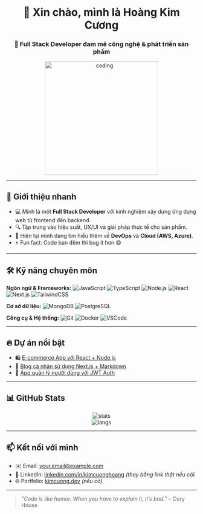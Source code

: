 <h1 align="center">👋 Xin chào, mình là Hoàng Kim Cương</h1>
<h3 align="center">🚀 Full Stack Developer đam mê công nghệ & phát triển sản phẩm</h3>

<p align="center">
  <img src="https://media.giphy.com/media/qgQUggAC3Pfv687qPC/giphy.gif" width="300" alt="coding">
</p>

---

## 💫 Giới thiệu nhanh

- 💻 Mình là một **Full Stack Developer** với kinh nghiệm xây dựng ứng dụng web từ frontend đến backend.
- 🔍 Tập trung vào hiệu suất, UX/UI và giải pháp thực tế cho sản phẩm.
- 🌱 Hiện tại mình đang tìm hiểu thêm về **DevOps** và **Cloud (AWS, Azure)**.
- ⚡ Fun fact: Code ban đêm thì bug ít hơn 😄

---

## 🛠️ Kỹ năng chuyên môn

**Ngôn ngữ & Frameworks:**
![JavaScript](https://img.shields.io/badge/-JavaScript-black?style=flat-square&logo=javascript)
![TypeScript](https://img.shields.io/badge/-TypeScript-3178C6?style=flat-square&logo=typescript)
![Node.js](https://img.shields.io/badge/-Node.js-339933?style=flat-square&logo=node.js)
![React](https://img.shields.io/badge/-React-61DAFB?style=flat-square&logo=react)
![Next.js](https://img.shields.io/badge/-Next.js-000000?style=flat-square&logo=next.js)
![TailwindCSS](https://img.shields.io/badge/-Tailwind%20CSS-38B2AC?style=flat-square&logo=tailwind-css)

**Cơ sở dữ liệu:**
![MongoDB](https://img.shields.io/badge/-MongoDB-47A248?style=flat-square&logo=mongodb)
![PostgreSQL](https://img.shields.io/badge/-PostgreSQL-336791?style=flat-square&logo=postgresql)

**Công cụ & Hệ thống:**
![Git](https://img.shields.io/badge/-Git-F05032?style=flat-square&logo=git)
![Docker](https://img.shields.io/badge/-Docker-2496ED?style=flat-square&logo=docker)
![VSCode](https://img.shields.io/badge/-VSCode-007ACC?style=flat-square&logo=visual-studio-code)

---

## 🔥 Dự án nổi bật

- 🛍️ [E-commerce App với React + Node.js](https://github.com/kimcuonghoang/ecommerce-app)
- 📓 [Blog cá nhân sử dụng Next.js + Markdown](https://github.com/kimcuonghoang/personal-blog)
- 🔐 [App quản lý người dùng với JWT Auth](https://github.com/kimcuonghoang/user-management)

---

## 📊 GitHub Stats

<p align="center">
  <img src="https://github-readme-stats.vercel.app/api?username=kimcuonghoang&show_icons=true&theme=radical" alt="stats" />
  <br />
  <img src="https://github-readme-stats.vercel.app/api/top-langs/?username=kimcuonghoang&layout=compact&theme=radical" alt="langs" />
</p>

---

## 📫 Kết nối với mình

- ✉️ Email: [your.email@example.com](mailto:your.email@example.com)
- 💼 LinkedIn: [linkedin.com/in/kimcuonghoang](https://linkedin.com/in/kimcuonghoang) *(thay bằng link thật nếu có)*
- 🌐 Portfolio: [kimcuong.dev](https://kimcuong.dev) *(nếu có)*

---

> *“Code is like humor. When you have to explain it, it’s bad.”* – Cory House
